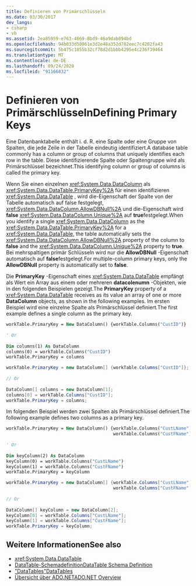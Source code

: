 ```yaml
---
title: Definieren von Primärschlüsseln
ms.date: 03/30/2017
dev_langs:
- csharp
- vb
ms.assetid: 2ea85959-e763-4669-8bd9-46a9dab894bd
ms.openlocfilehash: 94b033d58061e3d2e48a352d782eec7c4202fa43
ms.sourcegitcommit: 5b475c1855b32cf78d2d1bbb4295e4c236f39464
ms.translationtype: MT
ms.contentlocale: de-DE
ms.lasthandoff: 09/24/2020
ms.locfileid: "91166832"
---
```

# <a name="defining-primary-keys"></a><span data-ttu-id="432e7-102">Definieren von Primärschlüsseln</span><span class="sxs-lookup"><span data-stu-id="432e7-102">Defining Primary Keys</span></span>

<span data-ttu-id="432e7-103">Eine Datenbanktabelle enthält i. d. R. eine Spalte oder eine Gruppe von Spalten, die jede Zeile in der Tabelle eindeutig identifiziert.</span><span class="sxs-lookup"><span data-stu-id="432e7-103">A database table commonly has a column or group of columns that uniquely identifies each row in the table.</span></span> <span data-ttu-id="432e7-104">Diese identifizierende Spalte oder Spaltengruppe wird als Primärschlüssel bezeichnet.</span><span class="sxs-lookup"><span data-stu-id="432e7-104">This identifying column or group of columns is called the primary key.</span></span>  
  
 <span data-ttu-id="432e7-105">Wenn Sie einen einzelnen <xref:System.Data.DataColumn> als <xref:System.Data.DataTable.PrimaryKey%2A> für einen identifizieren <xref:System.Data.DataTable> , wird die-Eigenschaft der Spalte von der Tabelle automatisch auf false festgelegt, <xref:System.Data.DataColumn.AllowDBNull%2A> und die-Eigenschaft wird **false** <xref:System.Data.DataColumn.Unique%2A> auf **true**festgelegt.</span><span class="sxs-lookup"><span data-stu-id="432e7-105">When you identify a single <xref:System.Data.DataColumn> as the <xref:System.Data.DataTable.PrimaryKey%2A> for a <xref:System.Data.DataTable>, the table automatically sets the <xref:System.Data.DataColumn.AllowDBNull%2A> property of the column to **false** and the <xref:System.Data.DataColumn.Unique%2A> property to **true**.</span></span> <span data-ttu-id="432e7-106">Bei mehrspaltigen primär Schlüsseln wird nur die **AllowDBNull** -Eigenschaft automatisch auf **false**festgelegt.</span><span class="sxs-lookup"><span data-stu-id="432e7-106">For multiple-column primary keys, only the **AllowDBNull** property is automatically set to **false**.</span></span>  
  
 <span data-ttu-id="432e7-107">Die **PrimaryKey** -Eigenschaft eines <xref:System.Data.DataTable> empfängt als Wert ein Array aus einem oder mehreren **datacolenumn** -Objekten, wie in den folgenden Beispielen gezeigt.</span><span class="sxs-lookup"><span data-stu-id="432e7-107">The **PrimaryKey** property of a <xref:System.Data.DataTable> receives as its value an array of one or more **DataColumn** objects, as shown in the following examples.</span></span> <span data-ttu-id="432e7-108">Im ersten Beispiel wird eine einzelne Spalte als Primärschlüssel definiert.</span><span class="sxs-lookup"><span data-stu-id="432e7-108">The first example defines a single column as the primary key.</span></span>  
  
```vb  
workTable.PrimaryKey = New DataColumn() {workTable.Columns("CustID")}  
  
' Or  
  
Dim columns(1) As DataColumn  
columns(0) = workTable.Columns("CustID")  
workTable.PrimaryKey = columns  
```  
  
```csharp  
workTable.PrimaryKey = new DataColumn[] {workTable.Columns["CustID"]};  
  
// Or  
  
DataColumn[] columns = new DataColumn[1];  
columns[0] = workTable.Columns["CustID"];  
workTable.PrimaryKey = columns;  
```  
  
 <span data-ttu-id="432e7-109">	Im folgenden Beispiel werden zwei Spalten als Primärschlüssel definiert.</span><span class="sxs-lookup"><span data-stu-id="432e7-109">The following example defines two columns as a primary key.</span></span>  
  
```vb  
workTable.PrimaryKey = New DataColumn() {workTable.Columns("CustLName"), _  
                                         workTable.Columns("CustFName")}  
  
' Or  
  
Dim keyColumn(2) As DataColumn  
keyColumn(0) = workTable.Columns("CustLName")  
keyColumn(1) = workTable.Columns("CustFName")  
workTable.PrimaryKey = keyColumn  
```  
  
```csharp  
workTable.PrimaryKey = new DataColumn[] {workTable.Columns["CustLName"],
                                         workTable.Columns["CustFName"]};  
  
// Or  
  
DataColumn[] keyColumn = new DataColumn[2];  
keyColumn[0] = workTable.Columns["CustLName"];  
keyColumn[1] = workTable.Columns["CustFName"];  
workTable.PrimaryKey = keyColumn;  
```  
  
## <a name="see-also"></a><span data-ttu-id="432e7-110">Weitere Informationen</span><span class="sxs-lookup"><span data-stu-id="432e7-110">See also</span></span>

- <xref:System.Data.DataTable>
- [<span data-ttu-id="432e7-111">DataTable-Schemadefinition</span><span class="sxs-lookup"><span data-stu-id="432e7-111">DataTable Schema Definition</span></span>](datatable-schema-definition.md)
- [<span data-ttu-id="432e7-112">"DataTables"</span><span class="sxs-lookup"><span data-stu-id="432e7-112">DataTables</span></span>](datatables.md)
- [<span data-ttu-id="432e7-113">Übersicht über ADO.NET</span><span class="sxs-lookup"><span data-stu-id="432e7-113">ADO.NET Overview</span></span>](../ado-net-overview.md)
